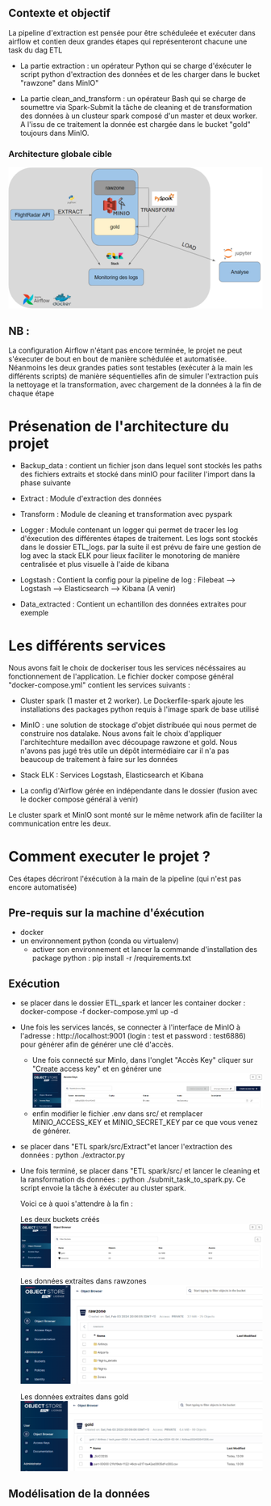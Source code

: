 
## Contexte et objectif
La pipeline d'extraction est pensée pour être schéduleée et exécuter dans airflow et contien deux grandes étapes qui représenteront chacune une task du dag ETL
 - La partie extraction : un opérateur Python qui se charge d'éxécuter le script python d'extraction des données et de les charger dans le bucket "rawzone" dans MinIO"

 - La partie clean_and_transform : un opérateur Bash qui se charge de soumettre via Spark-Submit la tâche de cleaning et de transformation des données à un clusteur spark composé d'un master et deux worker. A l'issu de ce traitement la donnée est chargée dans le bucket "gold" toujours dans MinIO.

### Architecture globale cible
![Architechture cible](./images/archi.png)

 ## NB : 
La configuration Airflow n'étant pas encore terminée, le projet ne peut s'éxecuter de bout en bout de manière schédulée et automatisée. Néanmoins les deux grandes paties sont testables (exécuter à la main les différents scripts) de manière séquentielles afin de simuler l'extraction puis la nettoyage et la transformation, avec chargement de la données à la fin de chaque étape

# Présenation de l'architecture du projet
 - Backup_data : contient un fichier json dans lequel sont stockés les paths des fichiers extraits et stocké dans minIO pour faciliter l'import dans la phase suivante

 - Extract : Module d'extraction des données

 - Transform : Module de cleaning et transformation avec pyspark

 - Logger : Module contenant un logger qui permet de tracer les log d'éxecution des différentes étapes de traitement. Les logs sont stockés dans le dossier ETL_logs. par la suite il est prévu de faire une gestion de log avec la stack ELK pour lieux faciliter le monotoring de manière centralisée et plus visuelle à l'aide de kibana

 - Logstash : Contient la config pour la pipeline de log : Filebeat --> Logstash --> Elasticsearch --> Kibana (A venir)

 - Data_extracted : Contient un echantillon des données extraites pour exemple 

# Les différents services 
Nous avons fait le choix de dockeriser tous les services nécéssaires au fonctionnement de l'application. Le fichier docker compose général "docker-compose.yml" contient les services suivants : 

 - Cluster spark (1 master et 2 worker). Le Dockerfile-spark ajoute les installations  des packages python requis à l'image spark de base utilisé

 - MinIO : une solution de stockage d'objet distribuée qui nous permet de construire nos datalake. Nous avons fait le choix d'appliquer l'architechture medaillon avec découpage rawzone et gold. Nous n'avons pas jugé très utile un dépôt intermédiaire car il n'a pas beaucoup de traitement à faire sur les données

 - Stack ELK : Services Logstash, Elasticsearch et Kibana

 - La config d'Airflow gérée en indépendante dans le dossier (fusion avec le docker compose général à venir)

 Le cluster spark et MinIO sont monté sur le même network afin de faciliter la communication entre les deux.

 # Comment executer le projet ?
 Ces étapes décriront l'éxécution à la main de la pipeline (qui n'est pas encore automatisée)

 ## Pre-requis sur la machine d'éxécution
  - docker
  - un environnement python (conda ou virtualenv)
    - activer son environnement et lancer la commande d'installation des package python : pip install -r /requirements.txt
## Exécution 
 - se placer dans le dossier ETL_spark et lancer les container docker : docker-compose -f docker-compose.yml up -d

 - Une fois les services lancés, se connecter à l'interface de MinIO à l'adresse : http://localhost:9001 (login : test et password : test6886) pour générer afin de générer une clé d'accès. 
   - Une fois connecté sur MinIo, dans l'onglet "Accès Key" cliquer sur "Create access key" et en générer une
   ![Interface de MinIO](./images/airflow.png)
   - enfin modifier le fichier .env dans src/ et remplacer MINIO_ACCESS_KEY et MINIO_SECRET_KEY par ce que vous venez de générer.

 - se placer dans  "ETL spark/src/Extract"et lancer l'extraction des données : python ./extractor.py
 
 - Une fois terminé, se placer dans "ETL spark/src/ et lancer le cleaning et la ransformation ds données : python ./submit_task_to_spark.py. Ce script envoie la tâche à éxécuter au cluster spark.

    Voici ce à quoi s'attendre à la fin :

    Les deux buckets créés 
    ![Les deux buckets créés](./images/extract1.png)

    Les données extraites dans rawzones
    ![Les données extraites](./images/extract2.png)

    Les données extraites dans gold
    ![Les données extraites](./images/transform.png)

## Modélisation de la données 

  

